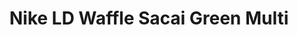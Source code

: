 ---
layout: post
title: "Nike LD Waffle Sacai Green Multi"
img: "https://stockx.imgix.net/Nike-LD-Waffle-Sacai-Green-Multi.jpg?fit=fill&bg=FFFFFF&w=300&h=214&auto=format,compress&trim=color&q=90&dpr=2&updated_at=1551106699"
release: "Mar 7"
new: "False"
url: "nike-ld-waffle-sacai-green-multi"
sec0: "Similar Shoes"
name00: "adidas Top Ten Star Wars Luke Skywalker" 
url00: "adidas-top-ten-luke-skywalker"
img00: "Adidas-Top-Ten-Luke-Skywalker.png"
name01: "Jordan XXXII Low Gordon St." 
url01: "air-jordan-xxxii-low-gordon-st"
img01: "Air-Jordan-XXXII-Low-Gordon-St.png"
name02: "Nike SB Blazer Low Call Me 917 Summit White" 
url02: "nike-sb-blazer-low-call-me-917-summit-white"
img02: "Nike-SB-Blazer-Low-Call-Me-917-Summit-White.png"
name03: "Nike Hyperlive Net Collectors Society NCS" 
url03: "nike-hyperlive-net-collectors-society-ncs"
img03: "Nike-Hyperlive-Net-Collectors-Society-NCS.jpg"
name04: "Nike Dunk SB High Papa Bear" 
url04: "nike-dunk-sb-high-papa-bear"
img04: "Nike-Dunk-SB-High-Three-Bears-Papa.jpg"

sec2: "Higher Tops"
name20: "Jordan 2 Retro Alternate 87 (GS)" 
url20: "jordan-2-retro-alternate-87-gs"
img20: "Air-Jordan-2-Retro-Alternate-87-GS.jpg"
name21: "Nike Dunk SB High Brown Ale" 
url21: "nike-dunk-sb-high-brown-ale"
img21: "Nike-Dunk-SB-High-Brown-Ale.jpg"
name22: "Air Force 1 Mid Flax (2016)" 
url22: "nike-air-force-1-mid-flax-2016"
img22: "Nike-Air-Force-1-Mid-Flax-2016.png"
name23: "Jordan 2 Retro Vashtie Kola Lavender (GS)" 
url23: "jordan-2-retro-vashtie-kola-lavender-gs"
img23: "Air-Jordan-2-Retro-Vashtie.jpg"
name24: "Jordan 1 Retro BHM (2017)" 
url24: "air-jordan-1-retro-bhm-2017"
img24: "Air-Jordan-1-Retro-BHM-2017.png"

sec3: "Lower Tops"
name30: "Vans Slip On Peanuts Snoopy" 
url30: "vans-slip-on-peanuts-snoopy"
img30: "Vans-Slip-On-Peanuts-Snoopy.png"
name31: "Nike SB Blazer Low Call Me 917 Summit White" 
url31: "nike-sb-blazer-low-call-me-917-summit-white"
img31: "Nike-SB-Blazer-Low-Call-Me-917-Summit-White.png"
name32: "Air Max 1 Ultra Wolf Grey" 
url32: "nike-air-max-1-ultra-wolf-grey"
img32: "Nike-Air-Max-1-Ultra-Wolf-Grey.png"
name33: "Vans Authentic Supreme Black Checker Logo" 
url33: "vans-authentic-supreme-black-checker-logo"
img33: "Vans-Authentic-Supreme-Black-Checker-Logo.png"
name34: "Reebok Ventilator END Husky" 
url34: "reebok-ventilator-end-husky"
img34: "Reebok-Ventilator-END-Husky.jpg"

sec4: "More Red"
name40: "adidas Harden LS Sweet Life" 
url40: "adidas-harden-ls-sweet-life"
img40: "Adidas-Harden-LS-Sweet-Life.png"
name41: "Air Tech Challenge III Wimbeldon Gold" 
url41: "air-tech-challenge-iii-wimbeldon-gold"
img41: "Nike-Air-Tech-Challenge-III-Wimbeldon-Gold.jpg"
name42: "Vans Sk8-Hi Veggie Tan" 
url42: "vans-sk8-hi-veggie-tan"
img42: "Vans-Sk8-Hi-Veggie-Tan.png"
name43: "Jordan 1 Retro Levi's (W/ No Pants and T-Shirt)" 
url43: "jordan-1-retro-levi-s"
img43: "Air-Jordan-1-Retro-Levis-Pack.jpg"
name44: "Jordan Why Not Zer0.1 Cotton Shot" 
url44: "air-jordan-why-not-zer0-1-cotton-shot"
img44: "Air-Jordan-Why-Not-Zer0-1-Cotton-Shot.png"

sec5: "More Blue"
name50: "Kobe 8 Pit Viper" 
url50: "kobe-8-pit-viper"
img50: "Nike-Kobe-8-Pit-Viper.jpg"
name51: "Kobe 11 Elite Low Tinker" 
url51: "kobe-11-elite-low-tinker"
img51: "Nike-Kobe-11-Tinker.jpg"
name52: "Kobe 11 Elite Low BHM (2016)" 
url52: "kobe-11-elite-low-bhm-2016"
img52: "Nike-Kobe-11-BHM-2016.jpg"
name53: "Nike Hyperlive Net Collectors Society NCS" 
url53: "nike-hyperlive-net-collectors-society-ncs"
img53: "Nike-Hyperlive-Net-Collectors-Society-NCS.jpg"
name54: "Kobe 11 Brave Blue" 
url54: "kobe-11-brave-blue"
img54: "Nike-Kobe-11-Brave-Blue.jpg"

sec1: "Matching Streetwear"
name10: "Supreme Independent Nylon Anorak Black" 
url10: "supreme-independent-nylon-anorak-black"
img10: "products/streetwear/Supreme-Independent-Nylon-Anorak-Black.jpg"
name11: "Supreme Illegal Business Hooded Sweatshirt Black" 
url11: "supreme-illegal-business-hooded-sweatshirt-black"
img11: "products/streetwear/Supreme-Illegal-Business-Hooded-Sweatshirt-Black.jpg"
name12: "Supreme Cheetah Pile Zip Up Shirt Black" 
url12: "supreme-cheetah-pile-zip-up-shirt-black"
img12: "products/streetwear/Supreme-Cheetah-Pile-Zip-Up-Shirt-Black.jpg"
name13: "Supreme GORE-TEX Court Jacket Navy" 
url13: "supreme-gore-tex-court-jacket-navy"
img13: "products/streetwear/Supreme-GORE-TEX-Jacket-Navy.jpg"
name14: "Supreme Debossed Logo Corduroy Jacket Black" 
url14: "supreme-debossed-logo-corduroy-jacket-black"
img14: "products/streetwear/Supreme-Debossed-Logo-Corduroy-Jacket-Black.jpg"

---